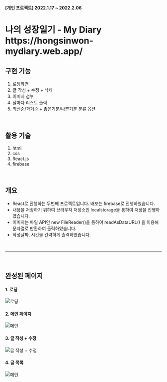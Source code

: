 <b>[개인 프로젝트] 2022.1.17 ~ 2022.2.06</b>

<h1>나의 성장일기 - My Diary </br> https://hongsinwon-mydiary.web.app/</h1>

## 구현 기능 
  1. 로딩화면
  2. 글 작성 + 수정 + 삭제
  3. 이미지 첨부
  4. 달마다 리스트 출력
  5. 최신순/과거순 + 좋은기분/나쁜기분 분류 옵션

</br>

## 활용 기술
  1. html
  2. css
  3. React.js
  4. firebase


</br>

## 개요
- React로 진행하는 두번째 프로젝트입니다. 배포는 firebase로 진행하였습니다. 
- 내용을 저장하기 위하여 브라우저 저장소인 localstorage을 통하여 저장을 진행하였습니다. 
- 이미지는 파일 API인 new FileReader()을 통하여 readAsDataURL() 을 이용해 문자열로 반환하여 출력하였습니다.
- 작성날짜, 시간을 간략하게 출력하였습니다.
</br>

--------------------------------------------
  
  </br>
  
## 완성된 페이지

#### 1. 로딩
![로딩](myDiary-img/1.jpg)


#### 2. 메인 페이지
![메인](myDiary-img/4.jpg)


#### 3. 글 작성 + 수정
![글 작성 + 수정](myDiary-img/3.jpg)


#### 4. 글 목록
![메인](myDiary-img/5.jpg)

